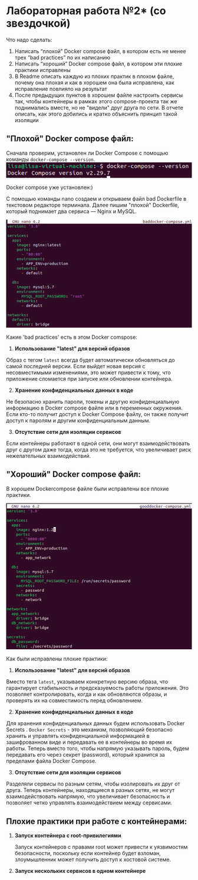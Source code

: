 # Лабораторная работа №2* (со звездочкой)
Что надо сделать:
1. Написать “плохой” Docker compose файл, в котором есть не менее трех “bad practices” по их написанию
2. Написать “хороший” Docker compose файл, в котором эти плохие практики исправлены
3. В Readme описать каждую из плохих практик в плохом файле, почему она плохая и как в хорошем она была исправлена, как исправление повлияло на результат
4. После предыдущих пунктов в хорошем файле настроить сервисы так, чтобы контейнеры в рамках этого compose-проекта так же поднимались вместе, но не "видели" друг друга по сети. В отчете описать, как этого добились и кратко объяснить принцип такой изоляции



## "Плохой" Docker compose файл:
Сначала проверим, установлен ли Docker Compose с помощью команды `docker-compose --version`.
![Image alt](https://github.com/lisalaktionova/itmo_devops-clouds/blob/main/DevOps/Laba_2*/check%20docker%20compose.png)

Docker compose уже установлен:)

С помощью команды nano создаем и открываем файл bad Dockerfile в текстовом редакторе терминала. Далее пишим "плохой" Dockerfile, который поднимает два сервиса — Nginx и MySQL.

![Image alt](https://github.com/lisalaktionova/itmo_devops-clouds/blob/main/DevOps/Laba_2*/bad.png)

Какие 'bad practices' есть в этом Docker comspose:
1. **Использование "latest" для версий образов**

Образ с тегом `latest` всегда будет автоматически обновляться до самой последней версии. Если выйдет новая версия с несовместимыми изменениями, это может привести к тому, что приложение сломается при запуске или обновлении контейнера.

2. **Хранение конфиденциальных данных в коде**

Не безопасно хранить пароли, токены и другую конфиденциальную информацию в Docker compose файле или в переменных окружения. Если кто-то получит доступ к Docker Compose файлу, он также получит доступ к паролям и другим конфиденциальным данным.

3. **Отсутствие сети для изоляции сервисов**

Если контейнеры работают в одной сети, они могут взаимодействовать друг с другом даже тогда, когда это не требуется, что увеличивает риск нежелательных взаимодействий.

  
## "Хороший" Docker compose файл:
В хорошем Dockercompose файле были исправлены все плохие практики.

![Image alt](https://github.com/lisalaktionova/itmo_devops-clouds/blob/main/DevOps/Laba_2*/good.png)

Как были исправлены плохие практики:

1. **Использование "latest" для версий образов**

Вместо тега `latest`, указываем конкретную версию образа,  что гарантирует стабильность и предсказуемость работы приложения. Это позволяет контролировать, когда и как обновляются образы, и проверять их на совместимость перед обновлением.

2. **Хранение конфиденциальных данных в коде**

Для хранения конфиденциальных данных будем использовать Docker Secrets . `Docker Secrets` - это механизм, позволяющий безопасно хранить и управлять конфиденциальной информацией в зашифрованном виде и передавать ее в контейнеры во время их работы. Теперь вместо того, чтобы напрямую указывать пароль, будем передавать его через секрет (password), который хранится за пределами файла Docker Compose.

3. **Отсутствие сети для изоляции сервисов**

Разделяли сервисы по разным сетям, чтобы изолировать их друг от друга. Теперь контейнеры, находящиеся в разных сетях, не могут взаимодействовать напрямую, что увеличивает безопасность и позволяет четко управлять взаимодействием между сервисами. 
     

## Плохие практики при работе с контейнерами:

1. **Запуск контейнера с root-привилегиями**

     Запуск контейнеров с правами root может привести к уязвимостям безопасности, поскольку если контейнер будет взломан, злоумышленник может получить доступ к хостовой системе.

2. **Запуск нескольких сервисов в одном контейнере**
   
